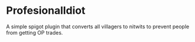 # ProfesionalIdiot

A simple spigot plugin that converts all villagers to nitwits to prevent people from getting OP trades.